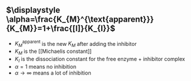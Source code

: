## $\displaystyle \alpha=\frac{K_{M}^{\text{apparent}}}{K_{M}}=1+\frac{[I]}{K_{I}}$
* $\displaystyle K_{M}^{\text{apparent}}$ is the new $\displaystyle K_{M}$ after adding the inhibitor
* $\displaystyle K_{M}$ is the [[Michaelis constant]]
* $\displaystyle K_{I}$ is the dissociation constant for the free enzyme + inhibitor complex
* $\displaystyle \alpha=1$ means no inhibition
* $\displaystyle \alpha\rightarrow \infty$ means a lot of inhibition